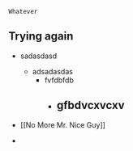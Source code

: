 ```note-info
Whatever 

```

## Trying again
- sadasdasd
	- adsadasdas
		- fvfdbfdb
			- gfbdvcxvcxv
				- 

- [[No More Mr. Nice Guy]]
- 